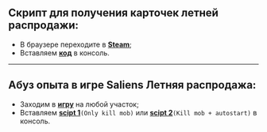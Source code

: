 ## Скрипт для получения карточек летней распродажи:
- В браузере переходите в **[Steam](http://store.steampowered.com/explore/)**;
- Вставляем **[код](https://github.com/donvardix/steam/blob/master/sales_cards.js)** в консоль.
---
## Абуз опыта в игре Saliens Летняя распродажа:
- Заходим в **[игру](https://steamcommunity.com/saliengame/play/)** на любой участок;
- Вставляем **[scipt 1](https://github.com/donvardix/steam/blob/master/sales_game_abuse/script1.js)**`(Only kill mob)` или **[scipt 2](https://github.com/donvardix/steam/blob/master/abuse.js)**`(Kill mob + autostart)` в консоль.
